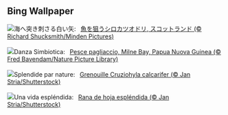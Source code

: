 ## Bing Wallpaper
![](https://www.bing.com/th?id=OHR.ShetlandGannets_JA-JP3345232589_UHD.jpg&w=1000)海へ突き刺さる白い矢:&nbsp;&ensp;[魚を狙うシロカツオドリ, スコットランド (© Richard Shucksmith/Minden Pictures)](https://www.bing.com/th?id=OHR.ShetlandGannets_JA-JP3345232589_UHD.jpg)
<br><br/>
![](https://www.bing.com/th?id=OHR.MaroonClownfish_IT-IT1939766498_UHD.jpg&w=1000)Danza Simbiotica:&nbsp;&ensp;[Pesce pagliaccio, Milne Bay, Papua Nuova Guinea (© Fred Bavendam/Nature Picture Library)](https://www.bing.com/th?id=OHR.MaroonClownfish_IT-IT1939766498_UHD.jpg)
<br><br/>
![](https://www.bing.com/th?id=OHR.SplendidFrog_FR-FR6442943512_UHD.jpg&w=1000)Splendide par nature:&nbsp;&ensp;[Grenouille Cruziohyla calcarifer (© Jan Stria/Shutterstock)](https://www.bing.com/th?id=OHR.SplendidFrog_FR-FR6442943512_UHD.jpg)
<br><br/>
![](https://www.bing.com/th?id=OHR.SplendidFrog_ES-ES0147065495_UHD.jpg&w=1000)Una vida espléndida:&nbsp;&ensp;[Rana de hoja espléndida (© Jan Stria/Shutterstock)](https://www.bing.com/th?id=OHR.SplendidFrog_ES-ES0147065495_UHD.jpg)
<br><br/>
